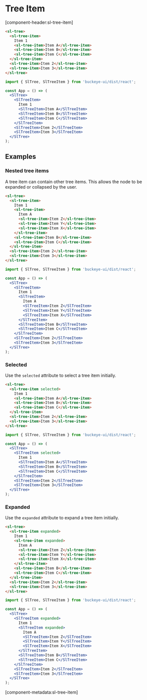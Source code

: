 # Tree Item

[component-header:sl-tree-item]

```html preview
<sl-tree>
  <sl-tree-item>
    Item 1
    <sl-tree-item>Item A</sl-tree-item>
    <sl-tree-item>Item B</sl-tree-item>
    <sl-tree-item>Item C</sl-tree-item>
  </sl-tree-item>
  <sl-tree-item>Item 2</sl-tree-item>
  <sl-tree-item>Item 3</sl-tree-item>
</sl-tree>
```

<!-- prettier-ignore -->
```jsx react
import { SlTree, SlTreeItem } from 'buckeye-ui/dist/react';

const App = () => (
  <SlTree>
    <SlTreeItem>
      Item 1
      <SlTreeItem>Item A</SlTreeItem>
      <SlTreeItem>Item B</SlTreeItem>
      <SlTreeItem>Item C</SlTreeItem>
    </SlTreeItem>
    <SlTreeItem>Item 2</SlTreeItem>
    <SlTreeItem>Item 3</SlTreeItem>
  </SlTree>
);
```

## Examples

### Nested tree items

A tree item can contain other tree items. This allows the node to be expanded or collapsed by the user.

```html preview
<sl-tree>
  <sl-tree-item>
    Item 1
    <sl-tree-item>
      Item A
      <sl-tree-item>Item Z</sl-tree-item>
      <sl-tree-item>Item Y</sl-tree-item>
      <sl-tree-item>Item X</sl-tree-item>
    </sl-tree-item>
    <sl-tree-item>Item B</sl-tree-item>
    <sl-tree-item>Item C</sl-tree-item>
  </sl-tree-item>
  <sl-tree-item>Item 2</sl-tree-item>
  <sl-tree-item>Item 3</sl-tree-item>
</sl-tree>
```

<!-- prettier-ignore -->
```jsx react
import { SlTree, SlTreeItem } from 'buckeye-ui/dist/react';

const App = () => (
  <SlTree>
    <SlTreeItem>
      Item 1
      <SlTreeItem>
        Item A
        <SlTreeItem>Item Z</SlTreeItem>
        <SlTreeItem>Item Y</SlTreeItem>
        <SlTreeItem>Item X</SlTreeItem>
      </SlTreeItem>
      <SlTreeItem>Item B</SlTreeItem>
      <SlTreeItem>Item C</SlTreeItem>
    </SlTreeItem>
    <SlTreeItem>Item 2</SlTreeItem>
    <SlTreeItem>Item 3</SlTreeItem>
  </SlTree>
);
```

### Selected

Use the `selected` attribute to select a tree item initially.

```html preview
<sl-tree>
  <sl-tree-item selected>
    Item 1
    <sl-tree-item>Item A</sl-tree-item>
    <sl-tree-item>Item B</sl-tree-item>
    <sl-tree-item>Item C</sl-tree-item>
  </sl-tree-item>
  <sl-tree-item>Item 2</sl-tree-item>
  <sl-tree-item>Item 3</sl-tree-item>
</sl-tree>
```

<!-- prettier-ignore -->
```jsx react
import { SlTree, SlTreeItem } from 'buckeye-ui/dist/react';

const App = () => (
  <SlTree>
    <SlTreeItem selected>
      Item 1
      <SlTreeItem>Item A</SlTreeItem>
      <SlTreeItem>Item B</SlTreeItem>
      <SlTreeItem>Item C</SlTreeItem>
    </SlTreeItem>
    <SlTreeItem>Item 2</SlTreeItem>
    <SlTreeItem>Item 3</SlTreeItem>
  </SlTree>
);
```

### Expanded

Use the `expanded` attribute to expand a tree item initially.

```html preview
<sl-tree>
  <sl-tree-item expanded>
    Item 1
    <sl-tree-item expanded>
      Item A
      <sl-tree-item>Item Z</sl-tree-item>
      <sl-tree-item>Item Y</sl-tree-item>
      <sl-tree-item>Item X</sl-tree-item>
    </sl-tree-item>
    <sl-tree-item>Item B</sl-tree-item>
    <sl-tree-item>Item C</sl-tree-item>
  </sl-tree-item>
  <sl-tree-item>Item 2</sl-tree-item>
  <sl-tree-item>Item 3</sl-tree-item>
</sl-tree>
```

<!-- prettier-ignore -->
```jsx react
import { SlTree, SlTreeItem } from 'buckeye-ui/dist/react';

const App = () => (
  <SlTree>
    <SlTreeItem expanded>
      Item 1
      <SlTreeItem expanded>
        Item A
        <SlTreeItem>Item Z</SlTreeItem>
        <SlTreeItem>Item Y</SlTreeItem>
        <SlTreeItem>Item X</SlTreeItem>
      </SlTreeItem>
      <SlTreeItem>Item B</SlTreeItem>
      <SlTreeItem>Item C</SlTreeItem>
    </SlTreeItem>
    <SlTreeItem>Item 2</SlTreeItem>
    <SlTreeItem>Item 3</SlTreeItem>
  </SlTree>
);
```

[component-metadata:sl-tree-item]

